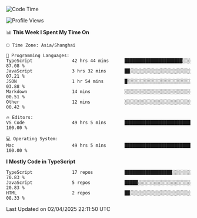 <!--START_SECTION:waka-->
![Code Time](http://img.shields.io/badge/Code%20Time-7%2C526%20hrs%2047%20mins-blue)

![Profile Views](http://img.shields.io/badge/Profile%20Views-4-blue)

📊 **This Week I Spent My Time On** 

```text
🕑︎ Time Zone: Asia/Shanghai

💬 Programming Languages: 
TypeScript               42 hrs 44 mins      ██████████████████████░░░   87.08 % 
JavaScript               3 hrs 32 mins       ██░░░░░░░░░░░░░░░░░░░░░░░   07.21 % 
JSON                     1 hr 54 mins        █░░░░░░░░░░░░░░░░░░░░░░░░   03.88 % 
Markdown                 14 mins             ░░░░░░░░░░░░░░░░░░░░░░░░░   00.51 % 
Other                    12 mins             ░░░░░░░░░░░░░░░░░░░░░░░░░   00.42 % 

🔥 Editors: 
VS Code                  49 hrs 5 mins       █████████████████████████   100.00 % 

💻 Operating System: 
Mac                      49 hrs 5 mins       █████████████████████████   100.00 % 
```

**I Mostly Code in TypeScript** 

```text
TypeScript               17 repos            ██████████████████░░░░░░░   70.83 % 
JavaScript               5 repos             █████░░░░░░░░░░░░░░░░░░░░   20.83 % 
HTML                     2 repos             ██░░░░░░░░░░░░░░░░░░░░░░░   08.33 % 
```




 Last Updated on 02/04/2025 22:11:50 UTC
<!--END_SECTION:waka-->
